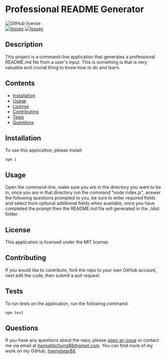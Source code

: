 # Professional README Generator
![GitHub license](https://img.shields.io/badge/license-MIT-blue.svg)  
[![Issues](https://img.shields.io/github/issues/hannybear88/Node.js-Challenge-Professional-README-Generator)](https://github.com/hannybear88/Node.js-Challenge-Professional-README-Generator/issues) [![Issues](https://img.shields.io/github/contributors/hannybear88/Node.js-Challenge-Professional-README-Generator)](https://github.com/hannybear88/Node.js-Challenge-Professional-README-Generator/graphs/contributors) 
## Description
This project is a command-line application that generates a professional README.md file from a user's input. This is something is that is very valuable and crucial thing to know how to do and learn. 
## Contents
* [Installation](#installation)
* [Usage](#usage)
* [License](#license)
* [Contributing](#contributing)
* [Tests](#tests)
* [Questions](#questions)

## Installation
To use this application, please install: 
```
npm i
```
  
## Usage
Open the command-line, make sure you are in the directory you want to be in, once you are in that directory run the command "node index.js", answer the following questions prompted to you, be sure to enter required fields and select from optional additional fields when available, once you have completed the prompt then the README.md file will generated in the ./dist folder. 
  
## License
This application is licensed under the MIT license.
  
## Contributing
If you would like to contribute, fork the repo to your own GitHub account, next edit the code, then submit a pull request.
  
## Tests
To run tests on the application, run the following command:
```
npm test
```
  
## Questions
If you have any questions about the repo, please [open an issue](https://github.com/hannybear88/Node.js-Challenge-Professional-README-Generator/issues) or contact me via email at hannahkchung88@gmail.com. You can find more of my work on my GitHub, [hannybear88](https://github.com/hannybear88/).
  
